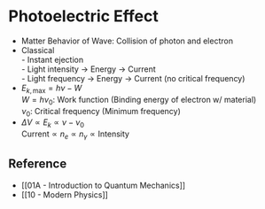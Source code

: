 # Photoelectric Effect

- Matter Behavior of Wave: Collision of photon and electron
- Classical  
         - Instant ejection  
         - Light intensity → Energy → Current  
         - Light frequency → Energy → Current (no critical frequency)
- $E_{k,\text{max}}=h\nu-W$  
 $W=h\nu_0$: Work function (Binding energy of electron w/ material)  
 $\nu_0$: Critical frequency (Minimum frequency)
- $\Delta V \propto E_{k}\propto\nu-\nu_0$  
 $\text{Current} \propto n_{e}\propto n_{\gamma} \propto \text{Intensity}$

## Reference

- [[01A - Introduction to Quantum Mechanics]]
- [[10 - Modern Physics]]

